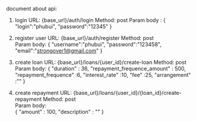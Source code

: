 document about api:
1) login
URL: {base_url}/auth/login 
Method: post
Param body :
{
"login":"phubui",
"password":"12345"
}

2) register user
URL: {base_url}/auth/register 
Method: post  
Param body:
{
"username":"phubui",
"password":"123458",
"email":"strongover1@gmail.com"
}

3) create loan
URL: {base_url}/loans/{user_id}/create-loan
Method: post  
Param body: 
{
"duration"                    : 36,
    "repayment_frequence_amount"  : 500,
    "repayment_frequence"        :6,
    "interest_rate"            :10,
    "fee"                      :25,
    "arrangement"              :""
}

4) create repayment
URL: {base_url}/loans/{user_id}/{loan_id}/create-repayment 
Method: post  
Param body:   
{
"amount"                    : 100,
"description"  : ""
}
